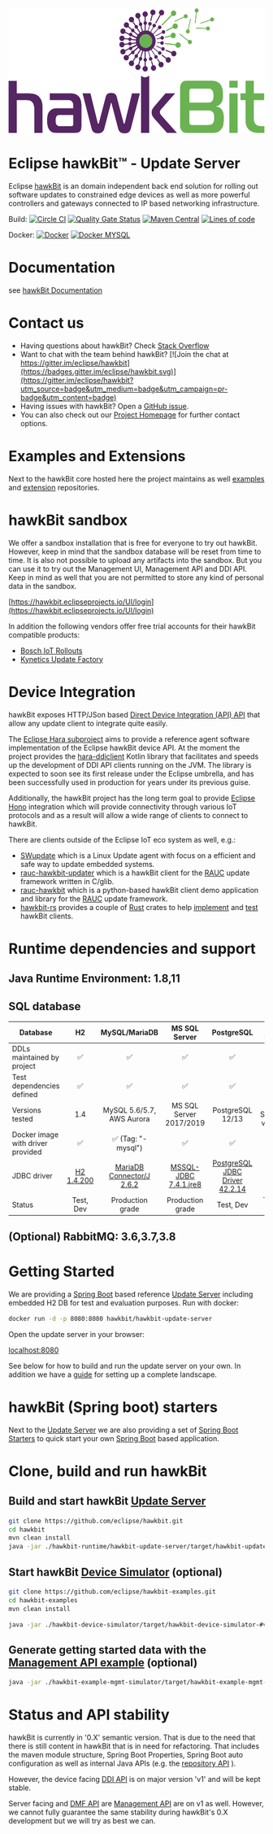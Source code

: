 <img src=hawkbit_logo.png width=533 height=246 />

# Eclipse hawkBit™ - Update Server

Eclipse [hawkBit](http://www.eclipse.org/hawkbit/index.html) is an domain independent back end solution for rolling out software updates to constrained edge devices as well as more powerful controllers and gateways connected to IP based networking infrastructure.

Build: [![Circle CI](https://circleci.com/gh/eclipse/hawkbit.svg?style=shield)](https://circleci.com/gh/eclipse/hawkbit)
[![Quality Gate Status](https://sonarcloud.io/api/project_badges/measure?project=org.eclipse.hawkbit%3Ahawkbit-parent&metric=alert_status)](https://sonarcloud.io/summary/new_code?id=org.eclipse.hawkbit%3Ahawkbit-parent)
[![Maven Central](https://maven-badges.herokuapp.com/maven-central/org.eclipse.hawkbit/hawkbit-parent/badge.svg)](https://maven-badges.herokuapp.com/maven-central/org.eclipse.hawkbit/hawkbit-parent)
[![Lines of code](https://img.shields.io/badge/dynamic/xml.svg?label=Lines%20of%20code&url=https%3A%2F%2Fwww.openhub.net%2Fprojects%2Fhawkbit.xml%3Fapi_key%3D30bc3f3fad087c2c5a6a67a8071665ba0fbe3b6236ffbf71b7d20849f4a5e35a&query=%2Fresponse%2Fresult%2Fproject%2Fanalysis%2Ftotal_code_lines&colorB=lightgrey)](https://www.openhub.net/p/hawkbit)

Docker: [![Docker](https://images.microbadger.com/badges/version/hawkbit/hawkbit-update-server.svg)](https://hub.docker.com/r/hawkbit/hawkbit-update-server) [![Docker MYSQL](https://images.microbadger.com/badges/version/hawkbit/hawkbit-update-server:latest-mysql.svg)](https://hub.docker.com/r/hawkbit/hawkbit-update-server)

# Documentation

see [hawkBit Documentation](https://www.eclipse.org/hawkbit/)

# Contact us

- Having questions about hawkBit? Check [Stack Overflow](https://stackoverflow.com/questions/tagged/eclipse-hawkbit)
- Want to chat with the team behind hawkBit? [![Join the chat at https://gitter.im/eclipse/hawkbit](https://badges.gitter.im/eclipse/hawkbit.svg)](https://gitter.im/eclipse/hawkbit?utm_source=badge&utm_medium=badge&utm_campaign=pr-badge&utm_content=badge)
- Having issues with hawkBit? Open a [GitHub issue](https://github.com/eclipse/hawkbit/issues).
- You can also check out our [Project Homepage](https://www.eclipse.org/hawkbit) for further contact options.

# Examples and Extensions

Next to the hawkBit core hosted here the project maintains as well [examples](https://github.com/eclipse/hawkbit-examples) and [extension](https://github.com/eclipse/hawkbit-extensions) repositories.

# hawkBit sandbox

We offer a sandbox installation that is free for everyone to try out hawkBit. However, keep in mind that the sandbox database will be reset from time to time. It is also not possible to upload any artifacts into the sandbox. But you can use it to try out the Management UI, Management API and DDI API. Keep in mind as well that you are not permitted to store any kind of personal data in the sandbox.

[https://hawkbit.eclipseprojects.io/UI/login](https://hawkbit.eclipseprojects.io/UI/login)

In addition the following vendors offer free trial accounts for their hawkBit compatible products:

- [Bosch IoT Rollouts](https://developer.bosch-iot-suite.com/service/rollouts)
- [Kynetics Update Factory](https://www.kynetics.com/iot-platform-update-factory)

# Device Integration

hawkBit exposes HTTP/JSon based [Direct Device Integration (API) API](https://www.eclipse.org/hawkbit/apis/ddi_api/) that allow any update client to integrate quite easily.

The [Eclipse Hara subproject](https://projects.eclipse.org/projects/iot.hawkbit.hara) aims to provide a reference agent software implementation of the Eclipse hawkBit device API. At the moment the project provides the [hara-ddiclient](https://github.com/eclipse/hara-ddiclient) Kotlin library that facilitates and speeds up the development of DDI API clients running on the JVM. The library is expected to soon see its first release under the Eclipse umbrella, and has been successfully used in production for years under its previous guise.

Additionally, the hawkBit project has the long term goal to provide [Eclipse Hono](https://github.com/eclipse/hono) integration which will provide connectivity through various IoT protocols and as a result will allow a wide range of clients to connect to hawkBit.

There are clients outside of the Eclipse IoT eco system as well, e.g.:

- [SWupdate](https://github.com/sbabic/swupdate) which is a Linux Update agent with focus on a efficient and safe way to update embedded systems.
- [rauc-hawkbit-updater](https://github.com/rauc/rauc-hawkbit-updater) which is a hawkBit client for the [RAUC](https://github.com/rauc/rauc) update framework written in C/glib.
- [rauc-hawkbit](https://github.com/rauc/rauc-hawkbit) which is a python-based hawkBit client demo application and library for the [RAUC](https://github.com/rauc/rauc) update framework.
- [hawkbit-rs](https://github.com/collabora/hawkbit-rs) provides a couple of [Rust](https://www.rust-lang.org) crates to help [implement](https://crates.io/crates/hawkbit) and [test](https://crates.io/crates/hawkbit_mock) hawkBit clients.

# Runtime dependencies and support

## Java Runtime Environment: 1.8,11

## SQL database

| Database                          |                           H2                           |                                MySQL/MariaDB                                |                          MS SQL Server                           |                             PostgreSQL                             |      IBM DB2       |
| --------------------------------- | :----------------------------------------------------: | :-------------------------------------------------------------------------: | :--------------------------------------------------------------: | :----------------------------------------------------------------: | :----------------: |
| DDLs maintained by project        |                   :white_check_mark:                   |                             :white_check_mark:                              |                        :white_check_mark:                        |                         :white_check_mark:                         | :white_check_mark: |
| Test dependencies defined         |                   :white_check_mark:                   |                             :white_check_mark:                              |                        :white_check_mark:                        |                         :white_check_mark:                         |                    |
| Versions tested                   |                          1.4                           |                          MySQL 5.6/5.7, AWS Aurora                          |                     MS SQL Server 2017/2019                      |                          PostgreSQL 12/13                          |  DB2 Server v11.1  |
| Docker image with driver provided |                   :white_check_mark:                   |                     :white_check_mark: (Tag: "-mysql")                      |                        :white_check_mark:                        |                         :white_check_mark:                         |                    |
| JDBC driver                       | [H2 1.4.200](https://github.com/h2database/h2database) | [MariaDB Connector/J 2.6.2](https://github.com/MariaDB/mariadb-connector-j) | [MSSQL-JDBC 7.4.1.jre8](https://github.com/Microsoft/mssql-jdbc) | [PostgreSQL JDBC Driver 42.2.14](https://github.com/pgjdbc/pgjdbc) |                    |
| Status                            |                       Test, Dev                        |                              Production grade                               |                         Production grade                         |                             Test, Dev                              |     Test, Dev      |

## (Optional) RabbitMQ: 3.6,3.7,3.8

# Getting Started

We are providing a [Spring Boot](https://projects.spring.io/spring-boot/) based reference [Update Server](hawkbit-runtime/hawkbit-update-server) including embedded H2 DB for test and evaluation purposes.
Run with docker:

```bash
docker run -d -p 8080:8080 hawkbit/hawkbit-update-server
```

Open the update server in your browser:

[localhost:8080](http://localhost:8080)

See below for how to build and run the update server on your own. In addition we have a [guide](https://www.eclipse.org/hawkbit/guides/runhawkbit/) for setting up a complete landscape.

# hawkBit (Spring boot) starters

Next to the [Update Server](hawkbit-runtime/hawkbit-update-server) we are also providing a set of [Spring Boot Starters](hawkbit-starters) to quick start your own [Spring Boot](https://projects.spring.io/spring-boot/) based application.

# Clone, build and run hawkBit

## Build and start hawkBit [Update Server](hawkbit-runtime/hawkbit-update-server)

```bash
git clone https://github.com/eclipse/hawkbit.git
cd hawkbit
mvn clean install
java -jar ./hawkbit-runtime/hawkbit-update-server/target/hawkbit-update-server-#version#.jar
```

## Start hawkBit [Device Simulator](https://github.com/eclipse/hawkbit-examples/tree/master/hawkbit-device-simulator) (optional)

```bash
git clone https://github.com/eclipse/hawkbit-examples.git
cd hawkbit-examples
mvn clean install
```

```bash
java -jar ./hawkbit-device-simulator/target/hawkbit-device-simulator-#version#.jar
```

## Generate getting started data with the [Management API example](https://github.com/eclipse/hawkbit-examples/tree/master/hawkbit-example-mgmt-simulator) (optional)

```bash
java -jar ./hawkbit-example-mgmt-simulator/target/hawkbit-example-mgmt-simulator-#version#-exec.jar
```

# Status and API stability

hawkBit is currently in '0.X' semantic version. That is due to the need that there is still content in hawkBit that is in need for refactoring. That includes the maven module structure, Spring Boot Properties, Spring Boot auto configuration as well as internal Java APIs (e.g. the [repository API](https://github.com/eclipse/hawkbit/issues/197) ).

However, the device facing [DDI API](https://github.com/eclipse/hawkbit/tree/master/hawkbit-rest/hawkbit-ddi-api) is on major version 'v1' and will be kept stable.

Server facing and [DMF API](https://github.com/eclipse/hawkbit/tree/master/hawkbit-dmf/hawkbit-dmf-api) are [Management API](https://github.com/eclipse/hawkbit/tree/master/hawkbit-rest/hawkbit-mgmt-api) are on v1 as well. However, we cannot fully guarantee the same stability during hawkBit's 0.X development but we will try as best we can.
